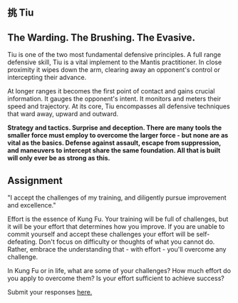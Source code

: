 <section id='r1-mind1-desc'>

# 挑 Tiu
## The Warding.  The Brushing.  The Evasive.

Tiu is one of the two most fundamental defensive principles.  A full range defensive skill, Tiu is a vital implement to the Mantis practitioner.  In close proximity it wipes down the arm, clearing away an opponent's control or intercepting their advance.

At longer ranges it becomes the first point of contact and gains crucial information.  It gauges the opponent's intent.  It monitors and meters their speed and trajectory.  At its core, Tiu encompasses all defensive techniques that ward away, upward and outward.

**Strategy and tactics.  Surprise and deception.  There are many tools the smaller force must employ to overcome the larger force - but none are as vital as the basics.  Defense against assault, escape from suppression, and maneuvers to intercept share the same foundation.  All that is built will only ever be as strong as this.**
</section>


<section id='r1-mind1-tasks'>

## Assignment

"I accept the challenges of my training, and diligently pursue improvement and excellence."

Effort is the essence of Kung Fu.  Your training will be full of challenges, but it will be your effort that determines how you improve.  If you are unable to commit yourself and accept these challenges your effort will be self-defeating.  Don't focus on difficulty or thoughts of what you cannot do.  Rather, embrace the understanding that - with effort - you'll overcome any challenge.

In Kung Fu or in life, what are some of your challenges?  How much effort do you apply to overcome them?  Is your effort sufficient to achieve success?

Submit your responses <a href="">here.</a>
</section>